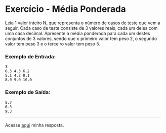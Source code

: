 # Exercício - Média Ponderada

Leia 1 valor inteiro N, que representa o número de casos de teste que vem a seguir. Cada caso de teste consiste de 3 valores reais, cada um deles com uma casa decimal. Apresente a média ponderada para cada um destes conjuntos de 3 valores, sendo que o primeiro valor tem peso 2, o segundo valor tem peso 3 e o terceiro valor tem peso 5.

### Exemplo de Entrada:

```
3
6.5 4.3 6.2
5.1 4.2 8.1
8.0 9.0 10.0
```

### Exemplo de Saída:

```
5.7
6.3
9.3
```

---

Acesse [aqui](https://github.com/JonathanBarr0s/Udemy-Java/blob/main/Se%C3%A7%C3%A3o%2006%20-%20Estruturas%20Repetitivas/06.%20M%C3%A9dia%20Ponderada/MediaPonderada/src/Main.java) minha resposta.
